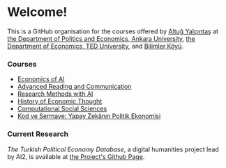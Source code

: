 # Welcome!

This is a GitHub organisation for the courses offered by [Altuğ Yalçıntaş](https://ayalcintas.notion.site) at [the Department of Politics and Economics, Ankara University](https://polecon.ankara.edu.tr), [the Department of Economics, TED University](https://econ.tedu.edu.tr/en), and [Bilimler Köyü](https://bilimler.org/etkinlikler/etkinlikler/iktisat/114). 

### Courses
* [Economics of AI](https://github.com/Al2-courses/EconomicsOfAI)
* [Advanced Reading and Communication](https://github.com/Al2-courses/AdvancedReadings)
* [Research Methods with AI](https://github.com/Al2-courses/ResearchMethodsWithAI)
* [History of Economic Thought](https://github.com/Al2-courses/HistoryOfEconThought)
* [Computational Social Sciences](https://github.com/Al2-courses/ComputationalSocialScience)
* [Kod ve Sermaye: Yapay Zekânın Politik Ekonomisi](https://github.com/Al2-courses/Kod-ve-Sermaye)

### Current Research

*The Turkish Political Economy Database*, a digital humanities project lead by Al2, is available at [the Project's Github Page](https://github.com/sekerefe/TRPolEcon_Public).
